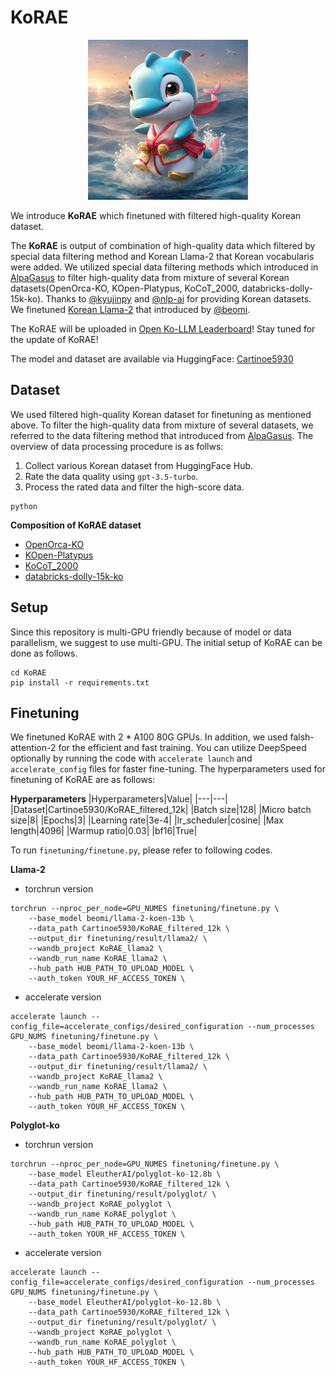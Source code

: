 # KoRAE

<p align="center"><img src="/assets/KoRAE.png", width='256', height='256'></p>

We introduce **KoRAE** which finetuned with filtered high-quality Korean dataset.

The **KoRAE** is output of combination of high-quality data which filtered by special data filtering method and Korean Llama-2 that Korean vocabularis were added. 
We utilized special data filtering methods which introduced in [AlpaGasus](https://arxiv.org/abs/2307.08701) to filter high-quality data from mixture of several Korean datasets(OpenOrca-KO, KOpen-Platypus, KoCoT_2000, databricks-dolly-15k-ko). 
Thanks to [@kyujinpy](https://huggingface.co/kyujinpy) and [@nlp-ai](https://huggingface.co/nlpai-lab) for providing Korean datasets.
We finetuned [Korean Llama-2](https://huggingface.co/beomi/llama-2-koen-13b) that introduced by [@beomi](https://huggingface.co/beomi).

The KoRAE will be uploaded in [Open Ko-LLM Leaderboard](https://huggingface.co/spaces/upstage/open-ko-llm-leaderboard)!
Stay tuned for the update of KoRAE!

The model and dataset are available via HuggingFace: [Cartinoe5930](https://huggingface.co/Cartinoe5930)

## Dataset

We used filtered high-quality Korean dataset for finetuning as mentioned above.
To filter the high-quality data from mixture of several datasets, we referred to the data filtering method that introduced from [AlpaGasus](https://arxiv.org/abs/2307.08701).
The overview of data processing procedure is as follws:

1. Collect various Korean dataset from HuggingFace Hub.
2. Rate the data quality using `gpt-3.5-turbo`.
3. Process the rated data and filter the high-score data.



```
python 
```

**Composition of KoRAE dataset**
- [OpenOrca-KO](https://huggingface.co/datasets/kyujinpy/OpenOrca-KO)
- [KOpen-Platypus](https://huggingface.co/datasets/kyujinpy/KOpen-platypus)
- [KoCoT_2000](https://huggingface.co/datasets/kyujinpy/KoCoT_2000)
- [databricks-dolly-15k-ko](https://huggingface.co/datasets/nlpai-lab/databricks-dolly-15k-ko)

## Setup

Since this repository is multi-GPU friendly because of model or data parallelism, we suggest to use multi-GPU.
The initial setup of KoRAE can be done as follows. 

```
cd KoRAE
pip install -r requirements.txt
```

## Finetuning

We finetuned KoRAE with 2 * A100 80G GPUs.
In addition, we used falsh-attention-2 for the efficient and fast training.
You can utilize DeepSpeed optionally by running the code with `accelerate launch` and `accelerate_config` files for faster fine-tuning.
The hyperparameters used for finetuning of KoRAE are as follows:

**Hyperparameters**
|Hyperparameters|Value|
|---|---|
|Dataset|Cartinoe5930/KoRAE_filtered_12k|
|Batch size|128|
|Micro batch size|8|
|Epochs|3|
|Learning rate|3e-4|
|lr_scheduler|cosine|
|Max length|4096|
|Warmup ratio|0.03|
|bf16|True|

To run `finetuning/finetune.py`, please refer to following codes.

**Llama-2**

- torchrun version
```
torchrun --nproc_per_node=GPU_NUMES finetuning/finetune.py \
    --base_model beomi/llama-2-koen-13b \
    --data_path Cartinoe5930/KoRAE_filtered_12k \
    --output_dir finetuning/result/llama2/ \
    --wandb_project KoRAE_llama2 \
    --wandb_run_name KoRAE_llama2 \
    --hub_path HUB_PATH_TO_UPLOAD_MODEL \
    --auth_token YOUR_HF_ACCESS_TOKEN \
```

- accelerate version
```
accelerate launch --config_file=accelerate_configs/desired_configuration --num_processes GPU_NUMS finetuning/finetune.py \
    --base_model beomi/llama-2-koen-13b \
    --data_path Cartinoe5930/KoRAE_filtered_12k \
    --output_dir finetuning/result/llama2/ \
    --wandb_project KoRAE_llama2 \
    --wandb_run_name KoRAE_llama2 \
    --hub_path HUB_PATH_TO_UPLOAD_MODEL \
    --auth_token YOUR_HF_ACCESS_TOKEN \
```

**Polyglot-ko**

- torchrun version
```
torchrun --nproc_per_node=GPU_NUMES finetuning/finetune.py \
    --base_model EleutherAI/polyglot-ko-12.8b \
    --data_path Cartinoe5930/KoRAE_filtered_12k \
    --output_dir finetuning/result/polyglot/ \
    --wandb_project KoRAE_polyglot \
    --wandb_run_name KoRAE_polyglot \
    --hub_path HUB_PATH_TO_UPLOAD_MODEL \
    --auth_token YOUR_HF_ACCESS_TOKEN \
```

- accelerate version
```
accelerate launch --config_file=accelerate_configs/desired_configuration --num_processes GPU_NUMS finetuning/finetune.py \
    --base_model EleutherAI/polyglot-ko-12.8b \
    --data_path Cartinoe5930/KoRAE_filtered_12k \
    --output_dir finetuning/result/polyglot/ \
    --wandb_project KoRAE_polyglot \
    --wandb_run_name KoRAE_polyglot \
    --hub_path HUB_PATH_TO_UPLOAD_MODEL \
    --auth_token YOUR_HF_ACCESS_TOKEN \
```

